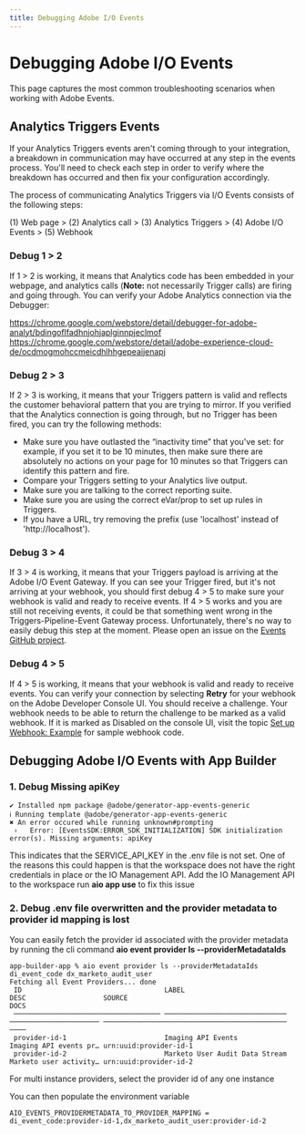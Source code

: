 ```yaml
---
title: Debugging Adobe I/O Events 
---
```


# Debugging Adobe I/O Events 

This page captures the most common troubleshooting scenarios when working with Adobe Events. 

## Analytics Triggers Events
If your Analytics Triggers events aren't coming through to your integration, a breakdown in communication may have occurred at any step in the events process. You'll need to check each step in order to verify where the breakdown has occurred and then fix your configuration accordingly.

The process of communicating Analytics Triggers via I/O Events consists of the following steps:

(1) Web page > (2) Analytics call > (3) Analytics Triggers > (4) Adobe I/O Events > (5) Webhook

### Debug 1 > 2

If 1 > 2 is working, it means that Analytics code has been embedded in your webpage, and analytics calls (**Note:** not necessarily Trigger calls) are firing and going through. 
You can verify your Adobe Analytics connection via the Debugger:

https://chrome.google.com/webstore/detail/debugger-for-adobe-analyt/bdingoflfadhnjohjaplginnpjeclmof
https://chrome.google.com/webstore/detail/adobe-experience-cloud-de/ocdmogmohccmeicdhlhhgepeaijenapj

### Debug 2 > 3

If 2 > 3 is working, it means that your Triggers pattern is valid and reflects the customer behavioral pattern that you are trying to mirror. If you verified that the Analytics connection is going through, but no Trigger has been fired, you can try the following methods:

- Make sure you have outlasted the &ldquo;inactivity time&rdquo; that you've set: for example, if you set it to be 10 minutes, then make sure there are absolutely no actions on your page for 10 minutes so that Triggers can identify this pattern and fire.
- Compare your Triggers setting to your Analytics live output.
- Make sure you are talking to the correct reporting suite.
- Make sure you are using the correct eVar/prop to set up rules in Triggers.
- If you have a URL, try removing the prefix (use 'localhost' instead of 'http://localhost').

### Debug 3 > 4

If 3 > 4 is working, it means that your Triggers payload is arriving at the Adobe I/O Event Gateway. If you can see your Trigger fired, but it's not arriving at your webhook, you should first debug 4 > 5 to make sure your webhook is valid and ready to receive events. If 4 > 5 works and you are still not receiving events, it could be that something went wrong in the Triggers-Pipeline-Event Gateway process. Unfortunately, there's no way to easily debug this step at the moment. Please open an issue on the [Events GitHub project](https://github.com/adobeio/adobeio-documentation). 

### Debug 4 > 5

If 4 > 5 is working, it means that your webhook is valid and ready to receive events. You can verify your connection by selecting **Retry** for your webhook on the Adobe Developer Console UI. You should receive a challenge. Your webhook needs to be able to return the challenge to be marked as a valid webhook. If it is marked as Disabled on the console UI, visit the topic [Set up Webhook: Example](../guides/index.md#your-first-webhook) for sample webhook code.

## Debugging Adobe I/O Events with App Builder

### 1. Debug Missing apiKey

```shell
✔ Installed npm package @adobe/generator-app-events-generic
ℹ Running template @adobe/generator-app-events-generic
✖ An error occured while running unknown#prompting
 ›   Error: [EventsSDK:ERROR_SDK_INITIALIZATION] SDK initialization error(s). Missing arguments: apiKey
```

This indicates that the SERVICE_API_KEY in the .env file is not set. One of the reasons this could happen is that the workspace does not have the right credentials in place or the IO Management API.
Add the IO Management API to the workspace run **aio app use** to fix this issue

### 2. Debug .env file overwritten and the provider metadata to provider id mapping is lost

You can easily fetch the provider id associated with the provider metadata by running the cli command **aio event provider ls --providerMetadataIds**

```shell
app-builder-app % aio event provider ls --providerMetadataIds di_event_code dx_marketo_audit_user
Fetching all Event Providers... done
 ID                                   LABEL                          DESC                   SOURCE                                        DOCS
 ──────────────────────────────────── ────────────────────────────── ────────────────────── ───────────────────────────────────────────── ────
 provider-id-1                        Imaging API Events             Imaging API events pr… urn:uuid:provider-id-1     
 provider-id-2                        Marketo User Audit Data Stream Marketo user activity… urn:uuid:provider-id-2
```

For multi instance providers, select the provider id of any one instance

You can then populate the environment variable 

```dotenv
AIO_EVENTS_PROVIDERMETADATA_TO_PROVIDER_MAPPING = di_event_code:provider-id-1,dx_marketo_audit_user:provider-id-2
```
